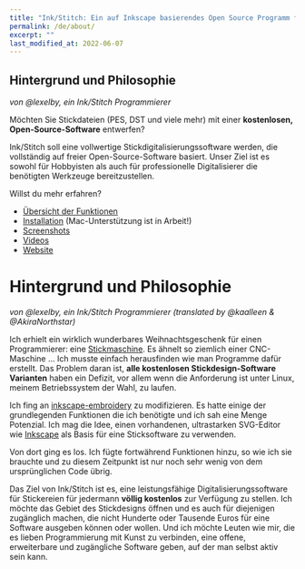 ```yaml
---
title: "Ink/Stitch: Ein auf Inkscape basierendes Open Source Programm für Stickmaschinen"
permalink: /de/about/
excerpt: ""
last_modified_at: 2022-06-07
---
```

## Hintergrund und Philosophie

_von @lexelby, ein Ink/Stitch Programmierer_

Möchten Sie Stickdateien (PES, DST und viele mehr) mit einer **kostenlosen, Open-Source-Software** entwerfen?

Ink/Stitch soll eine vollwertige Stickdigitalisierungssoftware werden, die vollständig auf freier Open-Source-Software basiert. Unser Ziel ist es sowohl für Hobbyisten als auch für professionelle Digitalisierer die benötigten Werkzeuge bereitzustellen.

Willst du mehr erfahren?

* [Übersicht der Funktionen](https://inkstitch.org/features/)
* [Installation](https://inkstitch.org/docs/install/) (Mac-Unterstützung ist in Arbeit!)
* [Screenshots](https://inkstitch.org/tutorials/inspiration/)
* [Videos](https://inkstitch.org/tutorials/video/)
* [Website](https://inkstitch.org)

# Hintergrund und Philosophie

_von @lexelby, ein Ink/Stitch Programmierer (translated by @kaalleen & @AkiraNorthstar)_

Ich erhielt ein wirklich wunderbares Weihnachtsgeschenk für einen Programmierer: eine [Stickmaschine](http://www.brother-usa.com/homesewing/ModelDetail.aspx?ProductID=SE400). Es ähnelt so ziemlich einer CNC-Maschine ... Ich musste einfach herausfinden wie man Programme dafür erstellt. Das Problem daran ist, **alle kostenlosen Stickdesign-Software Varianten** haben ein Defizit, vor allem wenn die Anforderung ist unter Linux, meinem Betriebssystem der Wahl, zu laufen.

Ich fing an [inkscape-embroidery](http://www.jonh.net/~jonh/inkscape-embroidery/) zu modifizieren.
Es hatte einige der grundlegenden Funktionen die ich benötigte und ich sah eine Menge Potenzial. Ich mag die Idee, einen vorhandenen, ultrastarken SVG-Editor wie [Inkscape](https://inkscape.org) als Basis für eine Sticksoftware zu verwenden.

Von dort ging es los. Ich fügte fortwährend Funktionen hinzu, so wie ich sie brauchte und zu diesem Zeitpunkt ist nur noch sehr wenig von dem ursprünglichen Code übrig.

Das Ziel von Ink/Stitch ist es, eine leistungsfähige Digitalisierungssoftware für Stickereien für jedermann **völlig kostenlos** zur Verfügung zu stellen. Ich möchte das Gebiet des Stickdesigns öffnen und es auch für diejenigen zugänglich machen, die nicht Hunderte oder Tausende Euros für eine Software ausgeben können oder wollen. Und ich möchte Leuten wie mir, die es lieben Programmierung mit Kunst zu verbinden, eine offene, erweiterbare und zugängliche Software geben, auf der man selbst aktiv sein kann.

